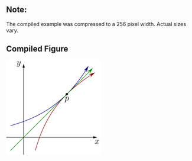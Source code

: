 Note:
-----

The compiled example was compressed to a 256
pixel width. Actual sizes vary.

Compiled Figure
---------------
![Example](Tangent_Vector_as_Equiv_Curves.png)
